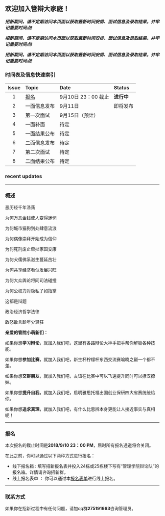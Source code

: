 ## 欢迎加入管辩大家庭！
 


 
 

_**招新期间，请不定期访问本页面以获取最新时间安排、面试信息及录取结果，并牢记重要时间点!**_
  
  
  
_**招新期间，请不定期访问本页面以获取最新时间安排、面试信息及录取结果，并牢记重要时间点!**_
  
  

_**招新期间，请不定期访问本页面以获取最新时间安排、面试信息及录取结果，并牢记重要时间点!**_

  
  


### 时间表及信息快速索引


| Issue | Topic       | Date | Status |
|:---:|:----------|:------------|:---------|
| 1  | [报名](#报名) | 9月10日 23：00 截止 | **进行中**    |
| 2  | 一面信息发布 |     9月11日     | 即将发布      |
| 3  | 第一次面试  | 9月15日（预计）         |     |
| 4  | 一面补面  | 待定         |       |
| 5  | 一面结果公布  | 待定         |      |
| 6  | 二面信息发布  | 待定        |       |
| 7  | 第二次面试  | 待定         |       |
| 8  | 二面结果公布  | 待定         |       |



### recent updates

***

### 概述


恶历经千年涤荡

为何万恶金钱使人变得迷惘

为何城市猫狗到处肆意流浪

为何偶像崇拜开始成为信仰

为何死刑废止牵扯家国安康

为何犬儒佛系滋生蔓延茁壮

为何共享经济看似发展兴旺

为何大众舆论将同司法碰撞

为何公权力对隐私了如指掌

这都是辩题

政治经济哲学法律

敢怒敢言趁年少轻狂



**亲爱的管院小萌新们：**

  如果你想**学习辩论**，就加入我们吧，这里有各路辩论大神手把手帮你解锁各种技能。

  如果你想**参加比赛**，就加入我们吧，新生杯柠檬杯东西交流赛喻晓之巅一个都不差。

  如果你想**交群朋友**，就加入我们吧，友谊在比赛中可以飞速提升同时可以撩汉撩妹。

  如果你想**提升自我**，就加入我们吧，启明雅思托福出国创业保研四大省赛统统给你。

  如果你想**追求真理**，就加入我们吧，有什么比思辨本身更能让人接近事实与真相呢！


***


### 报名
 本次报名的截止时间是**2018/9/10 23：00 PM**，届时所有报名通道将会关闭。
 
 在此之前，你可以通过以下两种方式进行报名：
+ 线下报名箱 : 填写招新报名表并投入24栋或25栋楼下写有“管理学院辩论队”的报名箱。详情请咨询招新群。
+ 线上报名表单 ： 你可以通过本[报名表单](https://www.wjx.top/m/27387814.aspx)进行线上报名。




***



### 联系方式

如果你在招新过程中有任何问题，请加qq群**275191663**咨询管理员。
